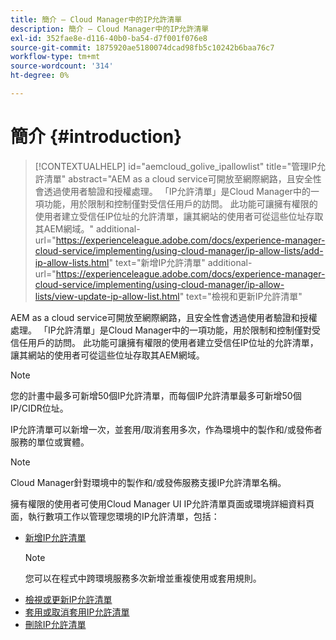 ```yaml
---
title: 簡介 — Cloud Manager中的IP允許清單
description: 簡介 — Cloud Manager中的IP允許清單
exl-id: 352fae8e-d116-40b0-ba54-d7f001f076e8
source-git-commit: 1875920ae5180074dcad98fb5c10242b6baa76c7
workflow-type: tm+mt
source-wordcount: '314'
ht-degree: 0%

---
```


# 簡介 {#introduction}

>[!CONTEXTUALHELP]
>id="aemcloud_golive_ipallowlist"
>title="管理IP允許清單"
>abstract="AEM as a cloud service可開放至網際網路，且安全性會透過使用者驗證和授權處理。 「IP允許清單」是Cloud Manager中的一項功能，用於限制和控制僅對受信任用戶的訪問。 此功能可讓擁有權限的使用者建立受信任IP位址的允許清單，讓其網站的使用者可從這些位址存取其AEM網域。"
>additional-url="https://experienceleague.adobe.com/docs/experience-manager-cloud-service/implementing/using-cloud-manager/ip-allow-lists/add-ip-allow-lists.html" text="新增IP允許清單"
>additional-url="https://experienceleague.adobe.com/docs/experience-manager-cloud-service/implementing/using-cloud-manager/ip-allow-lists/view-update-ip-allow-list.html" text="檢視和更新IP允許清單"

AEM as a cloud service可開放至網際網路，且安全性會透過使用者驗證和授權處理。 「IP允許清單」是Cloud Manager中的一項功能，用於限制和控制僅對受信任用戶的訪問。 此功能可讓擁有權限的使用者建立受信任IP位址的允許清單，讓其網站的使用者可從這些位址存取其AEM網域。

>[!NOTE]
>您的計畫中最多可新增50個IP允許清單，而每個IP允許清單最多可新增50個IP/CIDR位址。

IP允許清單可以新增一次，並套用/取消套用多次，作為環境中的製作和/或發佈者服務的單位或實體。

>[!NOTE]
>Cloud Manager針對環境中的製作和/或發佈服務支援IP允許清單名稱。

擁有權限的使用者可使用Cloud Manager UI IP允許清單頁面或環境詳細資料頁面，執行數項工作以管理您環境的IP允許清單，包括：

* [新增IP允許清單](/help/implementing/cloud-manager/ip-allow-lists/add-ip-allow-lists.md)
   >[!NOTE]
   > 您可以在程式中跨環境服務多次新增並重複使用或套用規則。
* [檢視或更新IP允許清單](/help/implementing/cloud-manager/ip-allow-lists/view-update-ip-allow-list.md)
* [套用或取消套用IP允許清單](/help/implementing/cloud-manager/ip-allow-lists/apply-allow-list.md)
* [刪除IP允許清單](/help/implementing/cloud-manager/ip-allow-lists/delete-ip-allow-list.md)
